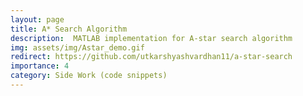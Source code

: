 ```yaml
---
layout: page
title: A* Search Algorithm
description:  MATLAB implementation for A-star search algorithm
img: assets/img/Astar_demo.gif
redirect: https://github.com/utkarshyashvardhan11/a-star-search
importance: 4
category: Side Work (code snippets)
---
```


